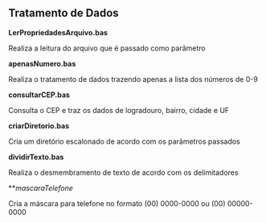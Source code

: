 ## **Tratamento de Dados**

**LerPropriedadesArquivo.bas**

Realiza a leitura do arquivo que é passado como parâmetro


**apenasNumero.bas**

Realiza o tratamento de dados trazendo apenas a lista dos números de 0-9


**consultarCEP.bas**

Consulta o CEP e traz os dados de logradouro, bairro, cidade e UF


**criarDiretorio.bas**

Cria um diretório escalonado de acordo com os parâmetros passados


**dividirTexto.bas**

Realiza o desmembramento de texto de acordo com os delimitadores

***mascaraTelefone*

Cria a máscara para telefone no formato (00) 0000-0000 ou (00) 00000-0000
